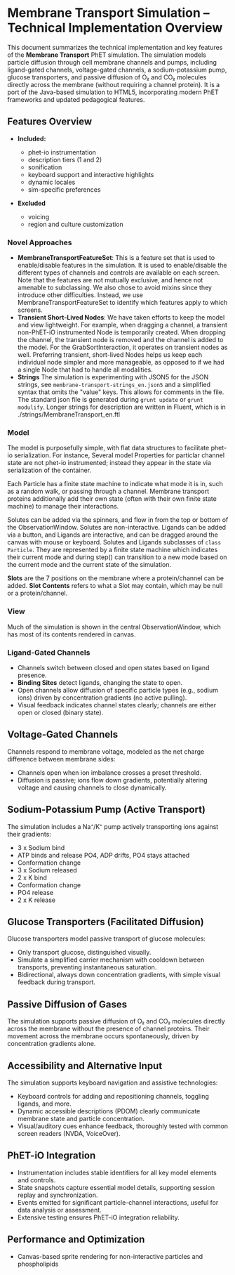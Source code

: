 # Membrane Transport Simulation – Technical Implementation Overview

This document summarizes the technical implementation and key features of the **Membrane Transport** PhET simulation. The
simulation models particle diffusion through cell membrane channels and pumps, including ligand-gated channels,
voltage-gated channels, a sodium-potassium pump, glucose transporters, and passive diffusion of O₂ and CO₂ molecules
directly across the membrane (without requiring a channel protein). It is a port of the Java-based simulation to HTML5,
incorporating modern PhET frameworks and updated pedagogical features.

## Features Overview

- **Included:**
  - phet-io instrumentation
  - description tiers (1 and 2)
  - sonification
  - keyboard support and interactive highlights
  - dynamic locales
  - sim-specific preferences

- **Excluded**
  - voicing
  - region and culture customization

### Novel Approaches

* **MembraneTransportFeatureSet**: This is a feature set that is used to enable/disable features in the simulation. It is used to
  enable/disable the different types of channels and controls are available on each screen. Note that the features are not mutually exclusive, 
  and hence not amenable to subclassing. We also chose to avoid mixins since they introduce other difficulties. Instead,
  we use MembraneTransportFeatureSet to identify which features apply to which screens.
* **Transient Short-Lived Nodes**: We have taken efforts to keep the model and view lightweight. For example, when 
  dragging a channel, a transient non-PhET-iO instrumented Node is temporarily created. When dropping the channel, the 
  transient node is removed and the channel is added to the model. For the GrabSortInteraction, it operates on transient 
  nodes as well. Preferring transient, short-lived Nodes helps us keep each individual node simpler and more manageable,
  as opposed to if we had a single Node that had to handle all modalities.
* **Strings** The simulation is experimenting with JSON5 for the JSON strings, see `membrane-transport-strings_en.json5` and
  a simplified syntax that omits the "value" keys. This allows for comments in the file. The standard json file is generated
  during `grunt update` or `grunt modulify`. Longer strings for description are written in Fluent, which is in ./strings/MembraneTransport_en.ftl

### Model

The model is purposefully simple, with flat data structures to facilitate phet-io serialization. For instance,
Several model Properties for particlar channel state are not phet-io instrumented; instead they appear in the state via
serialization of the container.

Each Particle has a finite state machine to indicate what mode it is in, such as a random walk, or passing through a channel.
Membrane transport proteins additionally add their own state (often with their own finite state machine) to manage their
interactions.

Solutes can be added via the spinners, and flow in from the top or bottom of the ObservationWindow. Solutes are non-interactive.
Ligands can be added via a button, and Ligands are interactive, and can be dragged around the canvas with mouse or keyboard.
Solutes and Ligands subclasses of `class Particle`. They are represented by a finite state machine which indicates
their current mode and during step() can transition to a new mode based on the current mode and the current state of the
simulation.

**Slots** are the 7 positions on the membrane where a protein/channel can be added.
**Slot Contents** refers to what a Slot may contain, which may be null or a protein/channel.

### View

Much of the simulation is shown in the central ObservationWindow, which has most of its contents rendered in canvas.

### Ligand-Gated Channels

- Channels switch between closed and open states based on ligand presence.
- **Binding Sites** detect ligands, changing the state to open.
- Open channels allow diffusion of specific particle types (e.g., sodium ions) driven by concentration gradients (no
  active pulling).
- Visual feedback indicates channel states clearly; channels are either open or closed (binary state).

## Voltage-Gated Channels

Channels respond to membrane voltage, modeled as the net charge difference between membrane sides:

- Channels open when ion imbalance crosses a preset threshold.
- Diffusion is passive; ions flow down gradients, potentially altering voltage and causing channels to close
  dynamically.

## Sodium-Potassium Pump (Active Transport)

The simulation includes a Na⁺/K⁺ pump actively transporting ions against their gradients:

* 3 x Sodium bind
* ATP binds and release PO4, ADP drifts, PO4 stays attached
* Conformation change
* 3 x Sodium released
* 2 x K bind
* Conformation change
* PO4 release
* 2 x K release

## Glucose Transporters (Facilitated Diffusion)

Glucose transporters model passive transport of glucose molecules:

- Only transport glucose, distinguished visually.
- Simulate a simplified carrier mechanism with cooldown between transports, preventing instantaneous saturation.
- Bidirectional, always down concentration gradients, with simple visual feedback during transport.

## Passive Diffusion of Gases

The simulation supports passive diffusion of O₂ and CO₂ molecules directly across the membrane without the presence of
channel proteins. Their movement across the membrane occurs spontaneously, driven by concentration gradients alone.

## Accessibility and Alternative Input

The simulation supports keyboard navigation and assistive technologies:

- Keyboard controls for adding and repositioning channels, toggling ligands, and more.
- Dynamic accessible descriptions (PDOM) clearly communicate membrane state and particle concentration.
- Visual/auditory cues enhance feedback, thoroughly tested with common screen readers (NVDA, VoiceOver).

## PhET-iO Integration

- Instrumentation includes stable identifiers for all key model elements and controls.
- State snapshots capture essential model details, supporting session replay and synchronization.
- Events emitted for significant particle-channel interactions, useful for data analysis or assessment.
- Extensive testing ensures PhET-iO integration reliability.

## Performance and Optimization

- Canvas-based sprite rendering for non-interactive particles and phospholipids